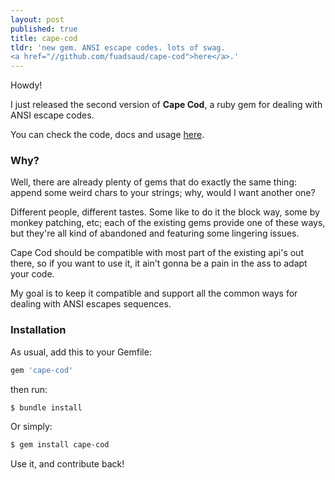 ```yaml
---
layout: post
published: true
title: cape-cod
tldr: 'new gem. ANSI escape codes. lots of swag.
<a href="//github.com/fuadsaud/cape-cod">here</a>.'
---
```


Howdy!

I just released the second version of **Cape Cod**, a ruby gem for dealing with
ANSI escape codes.

You can check the code, docs and usage [here](//github.com/fuadsaud/cape-cod).

### Why?

Well, there are already plenty of gems that do exactly the same thing: append
some weird chars to your strings; why, would I want another one?

Different people, different tastes. Some like to do it the block way, some by
monkey patching, etc; each of the existing gems provide one of these ways, but
they're all kind of abandoned and featuring some lingering issues.

Cape Cod should be compatible with most part of the existing api's out there,
so if you want to use it, it ain't gonna be a pain in the ass to adapt your
code.

My goal is to keep it compatible and support all the common ways for dealing
with ANSI escapes sequences.

### Installation

As usual, add this to your Gemfile:

```ruby
gem 'cape-cod'
```

then run:

```bash
$ bundle install
```

Or simply:

```bash
$ gem install cape-cod
```

Use it, and contribute back!
